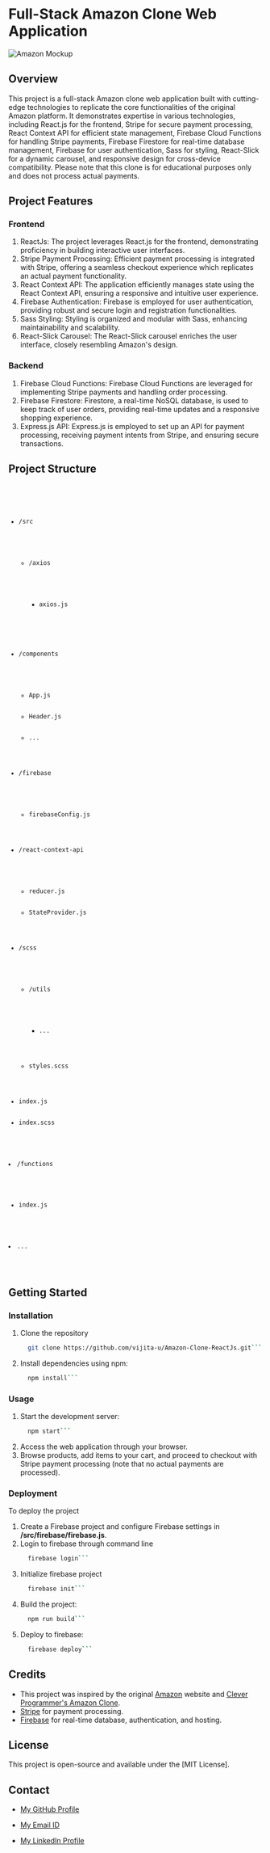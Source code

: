 # Full-Stack Amazon Clone Web Application

![Amazon Mockup](https://github.com/vijita-u/Amazon-Clone-ReactJs/assets/96591032/f42a413d-28ed-46ef-a8c3-a3ad22fbddcb)


## Overview
This project is a full-stack Amazon clone web application built with cutting-edge technologies to replicate the core functionalities of the original Amazon platform. It demonstrates expertise in various technologies, including React.js for the frontend, Stripe for secure payment processing, React Context API for efficient state management, Firebase Cloud Functions for handling Stripe payments, Firebase Firestore for real-time database management, Firebase for user authentication, Sass for styling, React-Slick for a dynamic carousel, and responsive design for cross-device compatibility. Please note that this clone is for educational purposes only and does not process actual payments.

## Project Features

### Frontend
1. ReactJs: The project leverages React.js for the frontend, demonstrating proficiency in building interactive user interfaces.
2. Stripe Payment Processing: Efficient payment processing is integrated with Stripe, offering a seamless checkout experience which replicates an actual payment functionality.
3. React Context API: The application efficiently manages state using the React Context API, ensuring a responsive and intuitive user experience.
4. Firebase Authentication: Firebase is employed for user authentication, providing robust and secure login and registration functionalities.
5. Sass Styling: Styling is organized and modular with Sass, enhancing maintainability and scalability.
6. React-Slick Carousel: The React-Slick carousel enriches the user interface, closely resembling Amazon's design.

### Backend
1. Firebase Cloud Functions: Firebase Cloud Functions are leveraged for implementing Stripe payments and handling order processing.
2. Firebase Firestore: Firestore, a real-time NoSQL database, is used to keep track of user orders, providing real-time updates and a responsive shopping experience.
3. Express.js API: Express.js is employed to set up an API for payment processing, receiving payment intents from Stripe, and ensuring secure transactions.

## Project Structure


  <code>
  <ul>
    <li>/src</li>
    <ul>
      <li>/axios</li>
      <ul>
        <li>axios.js</li>
      </ul>
      </ul>
      <li>/components</li>
      <ul>
        <li>App.js</li>
        <li>Header.js</li>
        <li>...</li>
      </ul>
      <li>/firebase</li>
      <ul>
        <li>firebaseConfig.js</li>
      </ul>
      <li>/react-context-api</li>
      <ul>
        <li>reducer.js</li>
        <li>StateProvider.js</li>
      </ul>
      <li>/scss</li>
      <ul>
        <li>/utils</li>
        <ul>
          <li>...</li>
        </ul>
        <li>styles.scss</li>
      </ul>
      <li>index.js</li>
      <li>index.scss</li>
    </ul>
    <li>/functions</li>
    <ul>
      <li>index.js</li>
    </ul>
    <li>...</li>
  </ul>

</code>

## Getting Started

### Installation
1. Clone the repository
   ```bash
     git clone https://github.com/vijita-u/Amazon-Clone-ReactJs.git```
2. Install dependencies using npm:
   ```bash
     npm install```

### Usage
1. Start the development server:
   ```bash
     npm start```
2. Access the web application through your browser.
3. Browse products, add items to your cart, and proceed to checkout with Stripe payment processing (note that no actual payments are processed).

### Deployment
To deploy the project

1. Create a Firebase project and configure Firebase settings in **/src/firebase/firebase.js**.
2. Login to firebase through command line
   ```bash
     firebase login```
3. Initialize firebase project
   ```bash
     firebase init```
4. Build the project:
   ```bash
     npm run build```
5. Deploy to firebase:
   ```bash
     firebase deploy```

## Credits

- This project was inspired by the original [Amazon](https://www.amazon.in/) website and [Clever Programmer's Amazon Clone](https://youtu.be/RDV3Z1KCBvo?si=SjWWBUACja1FFplC).
- [Stripe](https://stripe.com/en-in) for payment processing.
- [Firebase](https://firebase.google.com/) for real-time database, authentication, and hosting.

## License
This project is open-source and available under the [MIT License].

## Contact
- [My GitHub Profile](https://github.com/vijita-u)

- [My Email ID](udayvijita3009@gmail.com)

- [My LinkedIn Profile]()
